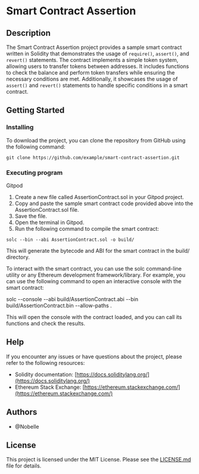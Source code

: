 # Smart Contract Assertion

## Description

The Smart Contract Assertion project provides a sample smart contract written in Solidity that demonstrates the usage of `require()`, `assert()`, and `revert()` statements. The contract implements a simple token system, allowing users to transfer tokens between addresses. It includes functions to check the balance and perform token transfers while ensuring the necessary conditions are met. Additionally, it showcases the usage of `assert()` and `revert()` statements to handle specific conditions in a smart contract.

## Getting Started

### Installing

To download the project, you can clone the repository from GitHub using the following command:

```
git clone https://github.com/example/smart-contract-assertion.git
```

### Executing program

Gitpod

1. Create a new file called AssertionContract.sol in your Gitpod project.
2. Copy and paste the sample smart contract code provided above into the AssertionContract.sol file.
3. Save the file.
4. Open the terminal in Gitpod.
5. Run the following command to compile the smart contract:

```
solc --bin --abi AssertionContract.sol -o build/
```
This will generate the bytecode and ABI for the smart contract in the build/ directory.

To interact with the smart contract, you can use the solc command-line utility or any Ethereum development framework/library. For example, you can use the following command to open an interactive console with the smart contract:

solc --console --abi build/AssertionContract.abi --bin build/AssertionContract.bin --allow-paths .

This will open the console with the contract loaded, and you can call its functions and check the results.

## Help

If you encounter any issues or have questions about the project, please refer to the following resources:

- Solidity documentation: [https://docs.soliditylang.org/](https://docs.soliditylang.org/)
- Ethereum Stack Exchange: [https://ethereum.stackexchange.com/](https://ethereum.stackexchange.com/)

## Authors

- @Nobelle

## License

This project is licensed under the MIT License. Please see the [LICENSE.md](LICENSE.md) file for details.
